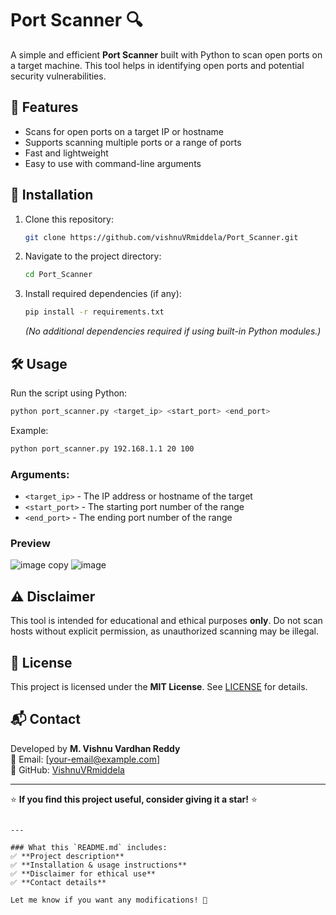 # Port Scanner 🔍

A simple and efficient **Port Scanner** built with Python to scan open ports on a target machine. This tool helps in identifying open ports and potential security vulnerabilities.

## 📌 Features
- Scans for open ports on a target IP or hostname
- Supports scanning multiple ports or a range of ports
- Fast and lightweight
- Easy to use with command-line arguments

## 🚀 Installation
1. Clone this repository:
   ```bash
   git clone https://github.com/vishnuVRmiddela/Port_Scanner.git
   ```
2. Navigate to the project directory:
   ```bash
   cd Port_Scanner
   ```
3. Install required dependencies (if any):
   ```bash
   pip install -r requirements.txt
   ```
   *(No additional dependencies required if using built-in Python modules.)*

## 🛠️ Usage
Run the script using Python:

```bash
python port_scanner.py <target_ip> <start_port> <end_port>
```
Example:
```bash
python port_scanner.py 192.168.1.1 20 100
```

### Arguments:
- `<target_ip>` - The IP address or hostname of the target
- `<start_port>` - The starting port number of the range
- `<end_port>` - The ending port number of the range

### Preview
![image copy](https://github.com/user-attachments/assets/18b1fca5-c9a5-427d-9bfb-186cf2d7606d)
![image](https://github.com/user-attachments/assets/d4d7fb14-9404-47aa-b14e-68292199222c)


## ⚠️ Disclaimer
This tool is intended for educational and ethical purposes **only**. Do not scan hosts without explicit permission, as unauthorized scanning may be illegal.

## 📜 License
This project is licensed under the **MIT License**. See [LICENSE](LICENSE) for details.

## 📬 Contact
Developed by **M. Vishnu Vardhan Reddy**  
📧 Email: [your-email@example.com]  
🔗 GitHub: [VishnuVRmiddela](https://github.com/vishnuVRmiddela)  

---

⭐ **If you find this project useful, consider giving it a star!** ⭐
```

---

### What this `README.md` includes:
✅ **Project description**  
✅ **Installation & usage instructions**  
✅ **Disclaimer for ethical use**  
✅ **Contact details**  

Let me know if you want any modifications! 🚀
